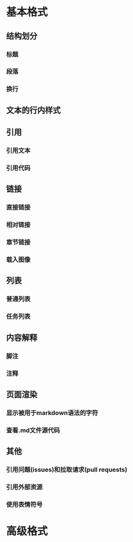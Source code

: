 # 基本格式
## 结构划分
### 标题
### 段落
### 换行
## 文本的行内样式
## 引用
### 引用文本
### 引用代码
## 链接
### 直接链接
### 相对链接
### 章节链接
### 载入图像
## 列表
### 普通列表
### 任务列表
## 内容解释
### 脚注
### 注释
## 页面渲染
### 显示被用于markdown语法的字符
### 查看.md文件源代码
## 其他
### 引用问题(issues)和拉取请求(pull requests)
### 引用外部资源
### 使用表情符号
# 高级格式
